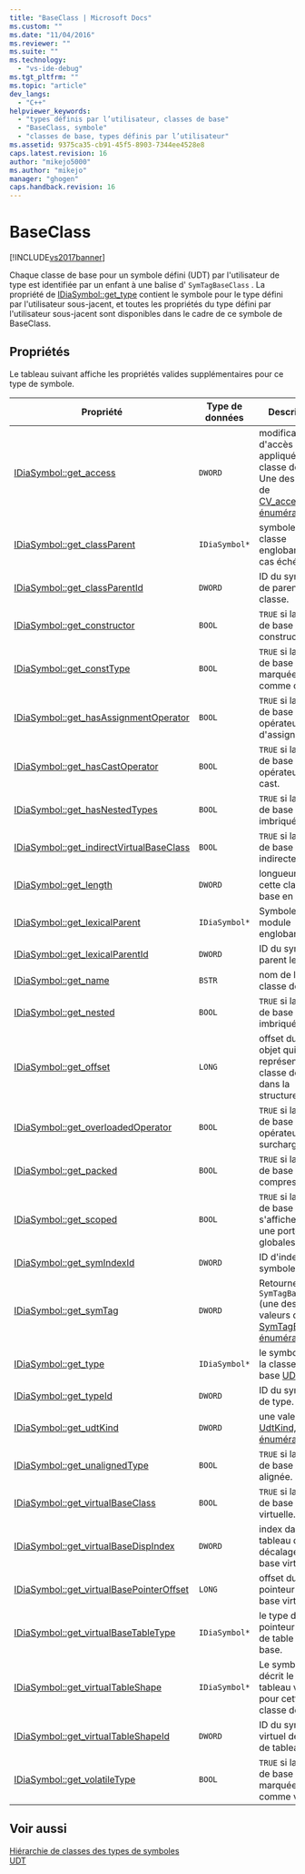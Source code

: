```yaml
---
title: "BaseClass | Microsoft Docs"
ms.custom: ""
ms.date: "11/04/2016"
ms.reviewer: ""
ms.suite: ""
ms.technology: 
  - "vs-ide-debug"
ms.tgt_pltfrm: ""
ms.topic: "article"
dev_langs: 
  - "C++"
helpviewer_keywords: 
  - "types définis par l’utilisateur, classes de base"
  - "BaseClass, symbole"
  - "classes de base, types définis par l’utilisateur"
ms.assetid: 9375ca35-cb91-45f5-8903-7344ee4528e8
caps.latest.revision: 16
author: "mikejo5000"
ms.author: "mikejo"
manager: "ghogen"
caps.handback.revision: 16
---
```

# BaseClass
[!INCLUDE[vs2017banner](../../code-quality/includes/vs2017banner.md)]

Chaque classe de base pour un symbole défini \(UDT\) par l'utilisateur de type est identifiée par un enfant à une balise d' `SymTagBaseClass` .  La propriété de [IDiaSymbol::get\_type](../../debugger/debug-interface-access/idiasymbol-get-type.md) contient le symbole pour le type défini par l'utilisateur sous\-jacent, et toutes les propriétés du type défini par l'utilisateur sous\-jacent sont disponibles dans le cadre de ce symbole de BaseClass.  
  
## Propriétés  
 Le tableau suivant affiche les propriétés valides supplémentaires pour ce type de symbole.  
  
|Propriété|Type de données|Description|  
|---------------|---------------------|-----------------|  
|[IDiaSymbol::get\_access](../../debugger/debug-interface-access/idiasymbol-get-access.md)|`DWORD`|modificateur d'accès appliqué à cette classe de base.  Une des valeurs de [CV\_access\_e, énumération](../../debugger/debug-interface-access/cv-access-e.md).|  
|[IDiaSymbol::get\_classParent](../Topic/IDiaSymbol::get_classParent.md)|`IDiaSymbol*`|symbole de la classe englobante \(le cas échéant\).|  
|[IDiaSymbol::get\_classParentId](../Topic/IDiaSymbol::get_classParentId.md)|`DWORD`|ID du symbole de parent de classe.|  
|[IDiaSymbol::get\_constructor](../../debugger/debug-interface-access/idiasymbol-get-constructor.md)|`BOOL`|`TRUE` si la classe de base a un constructeur.|  
|[IDiaSymbol::get\_constType](../../debugger/debug-interface-access/idiasymbol-get-consttype.md)|`BOOL`|`TRUE` si la classe de base est marquée comme const.|  
|[IDiaSymbol::get\_hasAssignmentOperator](../../debugger/debug-interface-access/idiasymbol-get-hasassignmentoperator.md)|`BOOL`|`TRUE` si la classe de base a un opérateur d'assignation.|  
|[IDiaSymbol::get\_hasCastOperator](../Topic/IDiaSymbol::get_hasCastOperator.md)|`BOOL`|`TRUE` si la classe de base a un opérateur de cast.|  
|[IDiaSymbol::get\_hasNestedTypes](../Topic/IDiaSymbol::get_hasNestedTypes.md)|`BOOL`|`TRUE` si la classe de base a types imbriqués.|  
|[IDiaSymbol::get\_indirectVirtualBaseClass](../../debugger/debug-interface-access/idiasymbol-get-indirectvirtualbaseclass.md)|`BOOL`|`TRUE` si la classe de base est indirecte.|  
|[IDiaSymbol::get\_length](../../debugger/debug-interface-access/idiasymbol-get-length.md)|`DWORD`|longueur de cette classe de base en octets.|  
|[IDiaSymbol::get\_lexicalParent](../../debugger/debug-interface-access/idiasymbol-get-lexicalparent.md)|`IDiaSymbol*`|Symbole du module englobant.|  
|[IDiaSymbol::get\_lexicalParentId](../../debugger/debug-interface-access/idiasymbol-get-lexicalparentid.md)|`DWORD`|ID du symbole parent lexicale.|  
|[IDiaSymbol::get\_name](../Topic/IDiaSymbol::get_name.md)|`BSTR`|nom de la classe de base.|  
|[IDiaSymbol::get\_nested](../../debugger/debug-interface-access/idiasymbol-get-nested.md)|`BOOL`|`TRUE` si la classe de base est imbriquée.|  
|[IDiaSymbol::get\_offset](../../debugger/debug-interface-access/idiasymbol-get-offset.md)|`LONG`|offset du sous\-objet qui représente la classe de base dans la structure.|  
|[IDiaSymbol::get\_overloadedOperator](../../debugger/debug-interface-access/idiasymbol-get-overloadedoperator.md)|`BOOL`|`TRUE` si la classe de base a des opérateurs surchargés.|  
|[IDiaSymbol::get\_packed](../Topic/IDiaSymbol::get_packed.md)|`BOOL`|`TRUE` si la classe de base sont compressées.|  
|[IDiaSymbol::get\_scoped](../../debugger/debug-interface-access/idiasymbol-get-scoped.md)|`BOOL`|`TRUE` si la classe de base s'affiche dans une portée non globales.|  
|[IDiaSymbol::get\_symIndexId](../../debugger/debug-interface-access/idiasymbol-get-symindexid.md)|`DWORD`|ID d'index de symbole.|  
|[IDiaSymbol::get\_symTag](../Topic/IDiaSymbol::get_symTag.md)|`DWORD`|Retourne `SymTagBaseClass` \(une des valeurs de [SymTagEnum, énumération](../../debugger/debug-interface-access/symtagenum.md) \).|  
|[IDiaSymbol::get\_type](../../debugger/debug-interface-access/idiasymbol-get-type.md)|`IDiaSymbol*`|le symbole pour la classe de base [UDT](../../debugger/debug-interface-access/udt.md).|  
|[IDiaSymbol::get\_typeId](../../debugger/debug-interface-access/idiasymbol-get-typeid.md)|`DWORD`|ID du symbole de type.|  
|[IDiaSymbol::get\_udtKind](../../debugger/debug-interface-access/idiasymbol-get-udtkind.md)|`DWORD`|une valeur d' [UdtKind, énumération](../../debugger/debug-interface-access/udtkind.md).|  
|[IDiaSymbol::get\_unalignedType](../../debugger/debug-interface-access/idiasymbol-get-unalignedtype.md)|`BOOL`|`TRUE` si la classe de base est non alignée.|  
|[IDiaSymbol::get\_virtualBaseClass](../Topic/IDiaSymbol::get_virtualBaseClass.md)|`BOOL`|`TRUE` si la classe de base est virtuelle.|  
|[IDiaSymbol::get\_virtualBaseDispIndex](../Topic/IDiaSymbol::get_virtualBaseDispIndex.md)|`DWORD`|index dans le tableau de décalage de base virtuel.|  
|[IDiaSymbol::get\_virtualBasePointerOffset](../../debugger/debug-interface-access/idiasymbol-get-virtualbasepointeroffset.md)|`LONG`|offset du pointeur de base virtuel.|  
|[IDiaSymbol::get\_virtualBaseTableType](../Topic/IDiaSymbol::get_virtualBaseTableType.md)|`IDiaSymbol*`|le type du pointeur virtuel de table de base.|  
|[IDiaSymbol::get\_virtualTableShape](../../debugger/debug-interface-access/idiasymbol-get-virtualtableshape.md)|`IDiaSymbol*`|Le symbole qui décrit le type du tableau virtuel pour cette classe de base.|  
|[IDiaSymbol::get\_virtualTableShapeId](../../debugger/debug-interface-access/idiasymbol-get-virtualtableshapeid.md)|`DWORD`|ID du symbole virtuel de forme de tableau.|  
|[IDiaSymbol::get\_volatileType](../../debugger/debug-interface-access/idiasymbol-get-volatiletype.md)|`BOOL`|`TRUE` si la classe de base est marquée comme volatile.|  
  
## Voir aussi  
 [Hiérarchie de classes des types de symboles](../../debugger/debug-interface-access/class-hierarchy-of-symbol-types.md)   
 [UDT](../../debugger/debug-interface-access/udt.md)